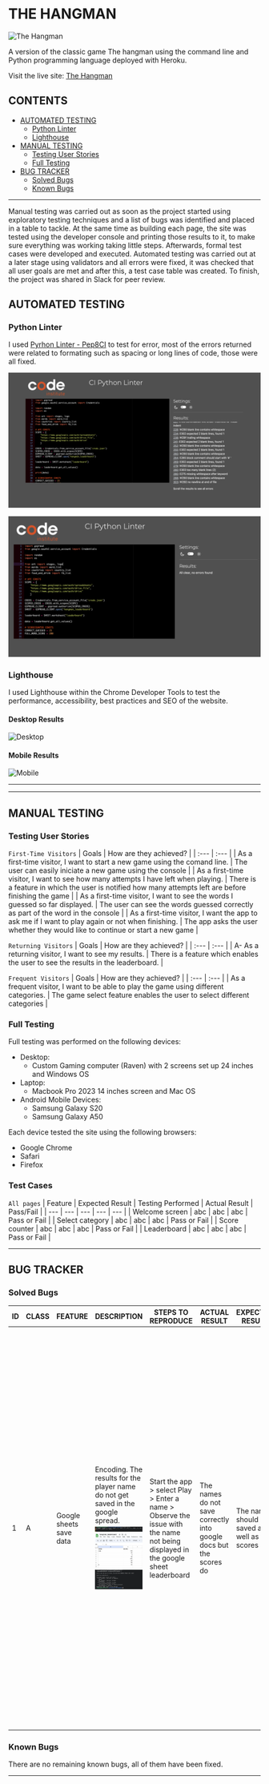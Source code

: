 # THE HANGMAN

![The Hangman]()

A version of the classic game The hangman using the command line and Python programming language deployed with Heroku.

Visit the live site: [The Hangman]()

## CONTENTS

* [AUTOMATED TESTING](#AUTOMATED-TESTING)
  * [Python Linter](#Python-Linter)
  * [Lighthouse](#Lighthouse)
* [MANUAL TESTING](#MANUAL-TESTING)
  * [Testing User Stories](#Testing-User-Stories)
  * [Full Testing](#Full-Testing)
* [BUG TRACKER](#BUG-TRACKER)
  *  [Solved Bugs](#Solved-Bugs)
  *  [Known Bugs](#known-Bugs)

- - -

Manual testing was carried out as soon as the project started using exploratory testing techniques and a list of bugs was identified and placed in a table to tackle.
At the same time as building each page, the site was tested using the developer console and printing those results to it, to make sure everything was working taking little steps.
Afterwards, formal test cases were developed and executed.
Automated testing was carried out at a later stage using validators and all errors were fixed, it was checked that all user goals are met and after this, a test case table was created. To finish, the project was shared in Slack for peer review.

## AUTOMATED TESTING

### Python Linter

I used [Pyrhon Linter - Pep8CI](https://pep8ci.herokuapp.com/) to test for error, most of the errors returned were related to formating such as spacing or long lines of code, those were all fixed.

![Pyrhon Linter - errors](docs/testing/python-linter-errors.png)

![Pyrhon Linter - no errors](docs/testing/python-linter-no-errors.png)

### Lighthouse

I used Lighthouse within the Chrome Developer Tools to test the performance, accessibility, best practices and SEO of the website.

#### Desktop Results

![Desktop]()


#### Mobile Results

![Mobile]()

---

- - -

## MANUAL TESTING

### Testing User Stories

`First-Time Visitors`
| Goals | How are they achieved? |
| :--- | :--- |
| As a first-time visitor, I want to start a new game using the comand line. | The user can easily iniciate a new game using the console |
| As a first-time visitor, I want to see how many attempts I have left when playing. | There is a feature in which the user is notified how many attempts left are before finishing the game |
| As a first-time visitor, I want to see the words I guessed so far displayed. | The user can see the words guessed correctly as part of the word in the console |
| As a first-time visitor, I want the app to ask me if I want to play again or not when finishing. | The app asks the user whether they would like to continue or start a new game |


`Returning Visitors`
| Goals | How are they achieved? |
| :--- | :--- |
| A- As a returning visitor, I want to see my results. | There is a feature which enables the user to see the results in the leaderboard. |

`Frequent Visitors`
| Goals | How are they achieved? |
| :--- | :--- |
| As a frequent visitor, I want to be able to play the game using different categories. | The game select feature enables the user to select different categories |

### Full Testing
Full testing was performed on the following devices:

- Desktop:
  - Custom Gaming computer (Raven) with 2 screens set up 24 inches and Windows OS
- Laptop:
  - Macbook Pro 2023 14 inches screen and Mac OS
- Android Mobile Devices:
  - Samsung Galaxy S20 
  - Samsung Galaxy A50 

Each device tested the site using the following browsers:

- Google Chrome
- Safari
- Firefox

### Test Cases
`All pages`
| Feature | Expected Result | Testing Performed | Actual Result | Pass/Fail |
| --- | --- | --- | --- | --- |
| Welcome screen | abc | abc | abc | Pass or Fail |
| Select category | abc | abc | abc | Pass or Fail |
| Score counter | abc | abc | abc | Pass or Fail |
| Leaderboard | abc | abc | abc | Pass or Fail |


---

## BUG TRACKER

### Solved Bugs

| ID  | CLASS | FEATURE          | DESCRIPTION                                                                          | STEPS TO REPRODUCE                                                                                                                                                           | ACTUAL RESULT                                                                                                                                  | EXPECTED RESULT                                                            | ACTION                                                                                                        | STATUS |
| --- | ----- | ---------------- | ------------------------------------------------------------------------------------ | ---------------------------------------------------------------------------------------------------------------------------------------------------------------------------- | ---------------------------------------------------------------------------------------------------------------------------------------------- | -------------------------------------------------------------------------- | ------------------------------------------------------------------------------------------------------------- | ------ |
| 1   | A     | Google sheets save data          | Encoding. The results for the player name do not get saved in the google spread. ![Console log](docs/testing/bug1-console-log.png) ![Google sheets](docs/testing/bug1-google-sheets.png) ![Console log](docs/testing/bug1-undefined.png)                                          | Start the app > select Play > Enter a name > Observe the issue with the name not being displayed in the google sheet leaderboard                                                                            | The names do not save correctly into google docs but the scores do                                     | The names should be saved as well as the scores                        | Solution: added the global key to the variable in which the names are being stored called name. The global keyword is required because the function is changing the value of a variable that was defined outside the function. if the global keyword is not used then python will just create a new variable that is only available within that function and this was preventing the name to store properly.                                                         |  FIXED  |


### Known Bugs

There are no remaining known bugs, all of them have been fixed.

---